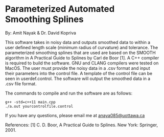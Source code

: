 # Parameterized Automated Smoothing Splines

By: Amit Nayak & Dr. David Kopriva

This software takes in noisy data and outputs smoothed data to within a user defined length scale (minimum radius of curvature) and tolerance. 
The parameterized smoothing splines that are used are based on the SMOOTH algorithm in A Practical Guide to Splines by Carl de Boor [1]. 
A C++ compiler is required to build the software. GNU and CLANG compilers were tested on MacOS.
The user must provide the noisy data in a .csv format and input their parameters into the control file.
A template of the control file can be seen in userdef.control.
The software will output the smoothed data in a .csv file format. 

The commands to compile and run the software are as follows:
```
g++ -std=c++11 main.cpp
./a.out yourcontrolfile.control
```


If you have any questions, please email me at anaya085@uottawa.ca


References:
[1] C. D. Boor, A Practical Guide to Splines. New York: Springer, 2001. 
